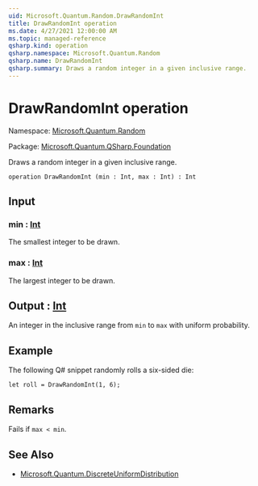 ```yaml
---
uid: Microsoft.Quantum.Random.DrawRandomInt
title: DrawRandomInt operation
ms.date: 4/27/2021 12:00:00 AM
ms.topic: managed-reference
qsharp.kind: operation
qsharp.namespace: Microsoft.Quantum.Random
qsharp.name: DrawRandomInt
qsharp.summary: Draws a random integer in a given inclusive range.
---
```


# DrawRandomInt operation

Namespace: [Microsoft.Quantum.Random](xref:Microsoft.Quantum.Random)

Package: [Microsoft.Quantum.QSharp.Foundation](https://nuget.org/packages/Microsoft.Quantum.QSharp.Foundation)


Draws a random integer in a given inclusive range.

```qsharp
operation DrawRandomInt (min : Int, max : Int) : Int
```


## Input

### min : [Int](xref:microsoft.quantum.qsharp.valueliterals#int-literals)

The smallest integer to be drawn.


### max : [Int](xref:microsoft.quantum.qsharp.valueliterals#int-literals)

The largest integer to be drawn.



## Output : [Int](xref:microsoft.quantum.qsharp.valueliterals#int-literals)

An integer in the inclusive range from `min` to `max` with uniformprobability.

## Example

The following Q# snippet randomly rolls a six-sided die:```qsharplet roll = DrawRandomInt(1, 6);```

## Remarks

Fails if `max < min`.

## See Also

- [Microsoft.Quantum.DiscreteUniformDistribution](xref:Microsoft.Quantum.DiscreteUniformDistribution)